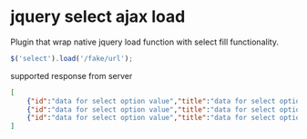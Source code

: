 jquery select ajax load
==================
Plugin that wrap native jquery load function with select fill functionality.

~~~javascript
$('select').load('/fake/url');
~~~

supported response from server

~~~json
[
    {"id":"data for select option value","title":"data for select option text"},
    {"id":"data for select option value","title":"data for select option text"},
    {"id":"data for select option value","title":"data for select option text"}
]
~~~
